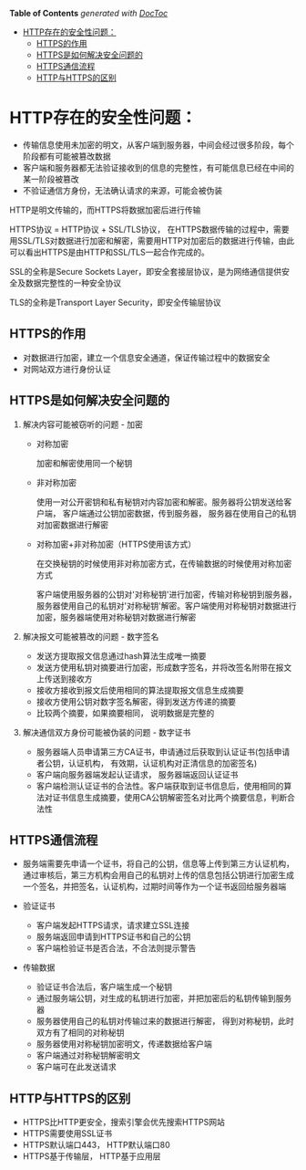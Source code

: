 <!-- START doctoc generated TOC please keep comment here to allow auto update -->
<!-- DON'T EDIT THIS SECTION, INSTEAD RE-RUN doctoc TO UPDATE -->
**Table of Contents**  *generated with [DocToc](https://github.com/thlorenz/doctoc)*

- [HTTP存在的安全性问题：](#http%E5%AD%98%E5%9C%A8%E7%9A%84%E5%AE%89%E5%85%A8%E6%80%A7%E9%97%AE%E9%A2%98)
  - [HTTPS的作用](#https%E7%9A%84%E4%BD%9C%E7%94%A8)
  - [HTTPS是如何解决安全问题的](#https%E6%98%AF%E5%A6%82%E4%BD%95%E8%A7%A3%E5%86%B3%E5%AE%89%E5%85%A8%E9%97%AE%E9%A2%98%E7%9A%84)
  - [HTTPS通信流程](#https%E9%80%9A%E4%BF%A1%E6%B5%81%E7%A8%8B)
  - [HTTP与HTTPS的区别](#http%E4%B8%8Ehttps%E7%9A%84%E5%8C%BA%E5%88%AB)

<!-- END doctoc generated TOC please keep comment here to allow auto update -->

# HTTP存在的安全性问题：
- 传输信息使用未加密的明文，从客户端到服务器，中间会经过很多阶段，每个阶段都有可能被篡改数据
- 客户端和服务器都无法验证接收到的信息的完整性，有可能信息已经在中间的某一阶段被篡改
- 不验证通信方身份，无法确认请求的来源，可能会被伪装

HTTP是明文传输的，而HTTPS将数据加密后进行传输

HTTPS协议 = HTTP协议 + SSL/TLS协议， 在HTTPS数据传输的过程中，需要用SSL/TLS对数据进行加密和解密，需要用HTTP对加密后的数据进行传输，由此可以看出HTTPS是由HTTP和SSL/TLS一起合作完成的。

SSL的全称是Secure Sockets Layer，即安全套接层协议，是为网络通信提供安全及数据完整性的一种安全协议

TLS的全称是Transport Layer Security，即安全传输层协议

## HTTPS的作用
- 对数据进行加密，建立一个信息安全通道，保证传输过程中的数据安全
- 对网站双方进行身份认证

## HTTPS是如何解决安全问题的
1. 解决内容可能被窃听的问题 - 加密

    - 对称加密

        加密和解密使用同一个秘钥

    - 非对称加密

        使用一对公开密钥和私有秘钥对内容加密和解密。服务器将公钥发送给客户端， 客户端通过公钥加密数据，传到服务器， 服务器在使用自己的私钥对加密数据进行解密
    - 对称加密+非对称加密（HTTPS使用该方式）

        在交换秘钥的时候使用非对称加密方式，在传输数据的时候使用对称加密方式

        客户端使用服务器的公钥对'对称秘钥'进行加密，传输对称秘钥到服务器， 服务器使用自己的私钥对'对称秘钥'解密。客户端使用对称秘钥对数据进行加密，服务器端使用对称秘钥对数据进行解密

2. 解决报文可能被篡改的问题 - 数字签名

    - 发送方提取报文信息通过hash算法生成唯一摘要
    - 发送方使用私钥对摘要进行加密，形成数字签名，并将改签名附带在报文上传送到接收方
    - 接收方接收到报文后使用相同的算法提取报文信息生成摘要
    - 接收方使用公钥对数字签名解密，得到发送方传递的摘要
    - 比较两个摘要，如果摘要相同， 说明数据是完整的

3. 解决通信双方身份可能被伪装的问题 - 数字证书

    - 服务器端人员申请第三方CA证书，申请通过后获取到认证证书(包括申请者公钥，认证机构， 有效期，认证机构对正清信息的加密签名)
    - 客户端向服务器端发起认证请求， 服务器端返回认证证书
    - 客户端检测认证证书的合法性。客户端获取到证书信息后，使用相同的算法对证书信息生成摘要，使用CA公钥解密签名对比两个摘要信息，判断合法性

## HTTPS通信流程
- 服务端需要先申请一个证书，将自己的公钥，信息等上传到第三方认证机构，通过审核后，第三方机构会用自己的私钥对上传的信息包括公钥进行加密生成一个签名，并把签名，认证机构，过期时间等作为一个证书返回给服务器端
  
- 验证证书
  - 客户端发起HTTPS请求，请求建立SSL连接
  - 服务端返回申请到HTTPS证书和自己的公钥
  - 客户端检验证书是否合法，不合法则提示警告
- 传输数据
  - 验证证书合法后，客户端生成一个秘钥
  - 通过服务端公钥，对生成的私钥进行加密，并把加密后的私钥传输到服务器
  - 服务器使用自己的私钥对传输过来的数据进行解密， 得到对称秘钥，此时双方有了相同的对称秘钥
  - 服务器使用对称秘钥加密明文，传递数据给客户端
  - 客户端通过对称秘钥解密明文
  - 客户端可在此发送请求

## HTTP与HTTPS的区别
- HTTPS比HTTP更安全，搜索引擎会优先搜索HTTPS网站
- HTTPS需要使用SSL证书
- HTTPS默认端口443， HTTP默认端口80
- HTTPS基于传输层， HTTP基于应用层
